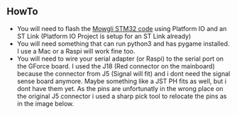 ## HowTo

- You will need to flash the [Mowgli STM32 code](./stm32/Mowgli/) using Platform IO and an ST Link (Platform IO Project is setup for an ST Link already)
- You will need something that can run python3 and has pygame installed. I use a Mac or a Raspi will work fine too.
- You will need to wire your serial adapter (or Raspi) to the serial port on the GForce board.
   I used the J18 (Red connector on the mainboard) because the connector from J5 (Signal will fit) and i dont need the signal sense board anymore.
   Maybe something like a JST PH fits as well, but i dont have them yet.
   As the pins are unfortunatly in the wrong place on the original J5 connector i used a sharp pick tool to relocate the pins as in the image below.
   
   
